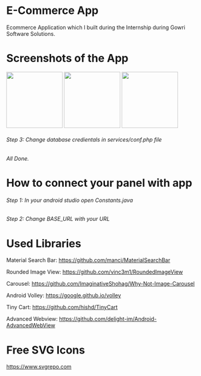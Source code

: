 # E-Commerce App
Ecommerce Application which I built during the Internship during Gowri Software Solutions.

# Screenshots of the App


<img src="https://user-images.githubusercontent.com/88485343/205230747-a81dd1fa-8e7b-4655-9020-91940974d990.jpg" width="148">                                                                    <img src="https://user-images.githubusercontent.com/88485343/205229363-4ac75a51-8467-40c3-9a67-f98bb6e69873.jpg" width="148">  <img src="https://user-images.githubusercontent.com/88485343/205229411-d23acc4d-538f-4689-a896-eec13172746d.jpg" width="148">










###### Step 3: Change database credientals in services/conf.php file

###### All Done.

# How to connect your panel with app

###### Step 1: In your android studio open Constants.java

###### Step 2: Change BASE_URL with your URL

# Used Libraries

Material Search Bar:
https://github.com/mancj/MaterialSearchBar

Rounded Image View:
https://github.com/vinc3m1/RoundedImageView

Carousel:
https://github.com/ImaginativeShohag/Why-Not-Image-Carousel

Android Volley:
https://google.github.io/volley

Tiny Cart:
https://github.com/hishd/TinyCart

Advanced Webview:
https://github.com/delight-im/Android-AdvancedWebView

# Free SVG Icons
https://www.svgrepo.com

